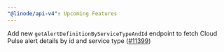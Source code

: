 ```yaml
---
"@linode/api-v4": Upcoming Features
---
```


Add new `getAlertDefinitionByServiceTypeAndId` endpoint to fetch Cloud Pulse alert details by id and service type ([#11399](https://github.com/linode/manager/pull/11399))
